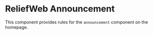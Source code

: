ReliefWeb Announcement
======================

This component provides rules for the `announcement` component on the homepage.
